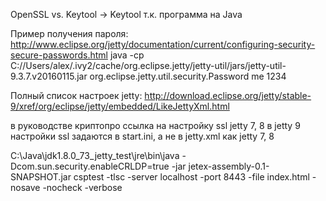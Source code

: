 OpenSSL vs. Keytool -> Keytool т.к. программа на Java

Пример получения пароля:
http://www.eclipse.org/jetty/documentation/current/configuring-security-secure-passwords.html
java -cp C://Users/alex/.ivy2/cache/org.eclipse.jetty/jetty-util/jars/jetty-util-9.3.7.v20160115.jar org.eclipse.jetty.util.security.Password me 1234

Полный список настроек jetty:
http://download.eclipse.org/jetty/stable-9/xref/org/eclipse/jetty/embedded/LikeJettyXml.html

в руководстве криптопро ссылка на настройку ssl jetty 7, 8
в jetty 9 настройки ssl задаются в start.ini, а не в jetty.xml как jetty 7, 8

C:\Java\jdk1.8.0_73_jetty_test\jre\bin\java -Dcom.sun.security.enableCRLDP=true -jar jetex-assembly-0.1-SNAPSHOT.jar
csptest -tlsc -server localhost -port 8443 -file index.html -nosave -nocheck -verbose
